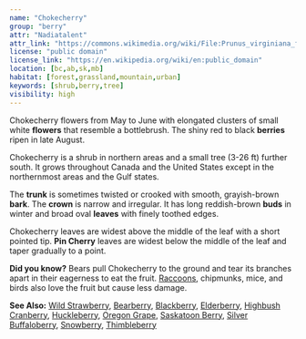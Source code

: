 ```yaml
---
name: "Chokecherry"
group: "berry"
attr: "Nadiatalent"
attr_link: "https://commons.wikimedia.org/wiki/File:Prunus_virginiana_flowers.jpg"
license: "public domain"
license_link: "https://en.wikipedia.org/wiki/en:public_domain"
location: [bc,ab,sk,mb]
habitat: [forest,grassland,mountain,urban]
keywords: [shrub,berry,tree]
visibility: high
---
```

Chokecherry flowers from May to June with elongated clusters of small white **flowers** that resemble a bottlebrush. The shiny red to black **berries** ripen in late August.

Chokecherry is a shrub in northern areas and a small tree (3-26 ft) further south. It grows throughout Canada and the United States except in the northernmost areas and the Gulf states.

The **trunk** is sometimes twisted or crooked with smooth, grayish-brown **bark**. The **crown** is narrow and irregular. It has long reddish-brown **buds** in winter and broad oval **leaves** with finely toothed edges.

Chokecherry leaves are widest above the middle of the leaf with a short pointed tip. **Pin Cherry** leaves are widest below the middle of the leaf and taper gradually to a point.

**Did you know?** Bears pull Chokecherry to the ground and tear its branches apart in their eagerness to eat the fruit. [Raccoons](/animals/raccoon/), chipmunks, mice, and birds also love the fruit but cause less damage.

<!-- generated, do not edit -->
**See Also:**
[Wild Strawberry](/plants/wildstraw/),
[Bearberry](/trees/bear/),
[Blackberry](/trees/blackber/),
[Elderberry](/trees/elder/),
[Highbush Cranberry](/trees/hicran/),
[Huckleberry](/trees/huck/),
[Oregon Grape](/trees/orgrape/),
[Saskatoon Berry](/trees/saskber/),
[Silver Buffaloberry](/trees/silbufber/),
[Snowberry](/trees/snow/),
[Thimbleberry](/trees/thimble/)
